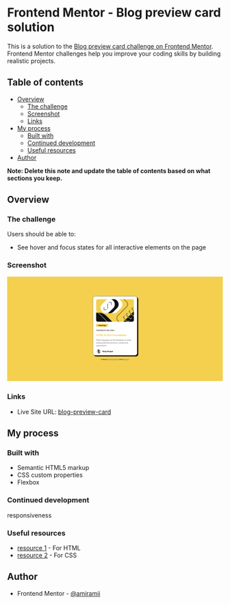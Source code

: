 # Frontend Mentor - Blog preview card solution

This is a solution to the [Blog preview card challenge on Frontend Mentor](https://www.frontendmentor.io/challenges/blog-preview-card-ckPaj01IcS). Frontend Mentor challenges help you improve your coding skills by building realistic projects. 

## Table of contents

- [Overview](#overview)
  - [The challenge](#the-challenge)
  - [Screenshot](#screenshot)
  - [Links](#links)
- [My process](#my-process)
  - [Built with](#built-with)
  - [Continued development](#continued-development)
  - [Useful resources](#useful-resources)
- [Author](#author)


**Note: Delete this note and update the table of contents based on what sections you keep.**

## Overview

### The challenge

Users should be able to:

- See hover and focus states for all interactive elements on the page

### Screenshot

![](image.png)


### Links

- Live Site URL: [blog-preview-card](https://blog-preview-card-two-gray.vercel.app/)

## My process

### Built with

- Semantic HTML5 markup
- CSS custom properties
- Flexbox


### Continued development

responsiveness


### Useful resources

- [ resource 1](https://web.dev/learn/css) - For HTML
- [ resource 2](https://web.dev/learn/html) - For CSS


## Author
- Frontend Mentor - [@amiramii](https://www.frontendmentor.io/profile/amiramii)

